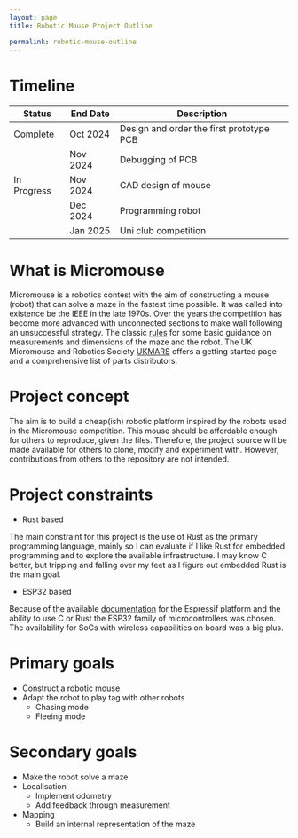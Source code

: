 ```yaml
---
layout: page
title: Robotic Mouse Project Outline

permalink: robotic-mouse-outline
---
```


# Timeline

| Status  |  End Date | Description  | 
|---------|-----------|--------------|
| Complete | Oct 2024  | Design and order the first prototype PCB |
|    | Nov 2024 | Debugging of PCB |
| In Progress   | Nov 2024 | CAD design of mouse |
|    | Dec 2024 | Programming robot |
|    | Jan 2025 | Uni club competition |

# What is Micromouse

Micromouse is a robotics contest with the aim of constructing a mouse (robot) that can solve a maze in the fastest time possible.
It was called into existence be the IEEE in the late 1970s.
Over the years the competition has become more advanced with unconnected sections to make wall following an unsuccessful strategy.
The classic [rules](https://ukmars.org/contests/contest-rules/micromouse-classic/) for some basic guidance on measurements and dimensions
of the maze and the robot.
The UK Micromouse and Robotics Society [UKMARS](https://ukmars.org/) offers a getting started page and a comprehensive list of parts distributors.

# Project concept

The aim is to build a cheap(ish) robotic platform inspired by the robots used in the Micromouse competition.
This mouse should be affordable enough for others to reproduce, given the files.
Therefore, the project source will be made available for others to clone, modify and experiment with.
However, contributions from others to the repository are not intended.

# Project constraints

- Rust based

The main constraint for this project is the use of Rust as the primary programming language, mainly so I can evaluate if I like Rust for embedded programming and to explore the available infrastructure.
I may know C better, but tripping and falling over my feet as I figure out embedded Rust is the main goal.

- ESP32 based

Because of the available [documentation](https://github.com/esp-rs) for the Espressif platform and the ability to use C or Rust the ESP32 family of 
microcontrollers was chosen.
The availability for SoCs with wireless capabilities on board was a big plus.

# Primary goals
- Construct a robotic mouse
- Adapt the robot to play tag with other robots
    - Chasing mode
    - Fleeing mode


# Secondary goals
- Make the robot solve a maze
- Localisation
    - Implement odometry
    - Add feedback through measurement
- Mapping
    - Build an internal representation of the maze


